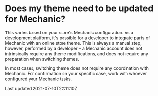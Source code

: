 # Does my theme need to be updated for Mechanic?

This varies based on your store's Mechanic configuration. As a development platform, it's possible for a developer to integrate parts of Mechanic with an online store theme. This is always a manual step, however, performed by a developer – a Mechanic account does not intrinsically require any theme modifications, and does not require any preparation when switching themes.

In most cases, switching theme does not require any coordination with Mechanic. For confirmation on your specific case, work with whoever configured your Mechanic tasks.

Last updated 2021-07-10T22:11:10Z